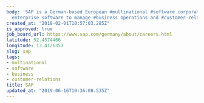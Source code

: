```yaml
---
body: 'SAP is a German-based European #multinational #software corporation that makes
  enterprise software to manage #business operations and #customer-relations'
created_at: "2018-02-01T10:57:03.285Z"
is_approved: true
job_board_url: https://www.sap.com/germany/about/careers.html
latitude: 52.4574466
longitude: 13.4126353
slug: sap
tags:
- multinational
- software
- business
- customer-relations
title: SAP
updated_at: "2019-06-16T10:36:08.535Z"
---
```

